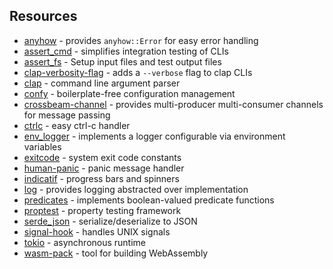 ## Resources

- [anyhow](https://crates.io/crates/anyhow) - provides `anyhow::Error` for easy error handling
- [assert_cmd](https://crates.io/crates/assert_cmd) - simplifies integration testing of CLIs
- [assert_fs](https://crates.io/crates/assert_fs) - Setup input files and test output files
- [clap-verbosity-flag](https://crates.io/crates/clap-verbosity-flag) - adds a `--verbose` flag to clap CLIs
- [clap](https://crates.io/crates/clap) - command line argument parser
- [confy](https://crates.io/crates/confy) - boilerplate-free configuration management
- [crossbeam-channel](https://crates.io/crates/crossbeam-channel) - provides multi-producer multi-consumer channels for message passing
- [ctrlc](https://crates.io/crates/ctrlc) - easy ctrl-c handler
- [env_logger](https://crates.io/crates/env_logger) - implements a logger configurable via environment variables
- [exitcode](https://crates.io/crates/exitcode) - system exit code constants
- [human-panic](https://crates.io/crates/human-panic) - panic message handler
- [indicatif](https://crates.io/crates/indicatif) - progress bars and spinners
- [log](https://crates.io/crates/log) - provides logging abstracted over implementation
- [predicates](https://crates.io/crates/predicates) - implements boolean-valued predicate functions
- [proptest](https://crates.io/crates/proptest) - property testing framework
- [serde_json](https://crates.io/crates/serde_json) - serialize/deserialize to JSON
- [signal-hook](https://crates.io/crates/signal-hook) - handles UNIX signals
- [tokio](https://crates.io/crates/tokio) - asynchronous runtime
- [wasm-pack](https://crates.io/crates/wasm-pack) - tool for building WebAssembly
